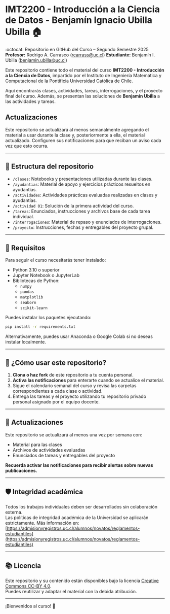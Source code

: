 # IMT2200 - Introducción a la Ciencia de Datos - Benjamín Ignacio Ubilla Ubilla :house:

:octocat: Repositorio en GitHub del Curso – Segundo Semestre 2025  
**Profesor:** Rodrigo A. Carrasco ([rcarrass@uc.cl](mailto:rcarrass@uc.cl))
**Estudiante:** Benjamín I. Ubilla ([benjamin.ubilla@uc.cl](mailto:benjamin.ubilla@uc.cl))

Este repositorio contiene todo el material del curso **IMT2200 - Introducción a la Ciencia de Datos**, impartido por el Instituto de Ingeniería Matemática y Computacional de la Pontificia Universidad Católica de Chile.

Aquí encontrarás clases, actividades, tareas, interrogaciones, y el proyecto final del curso. Además, se presentan las soluciones de **Benjamín Ubilla** a las actividades y tareas.


## Actualizaciones

Este repositorio se actualizará al menos semanalmente agregando el material a usar durante la clase y, posteriormente a ella, el material actualizado. Configuren sus notificaciones para que reciban un aviso cada vez que esto ocurra.

---

## 📁 Estructura del repositorio

- `/clases`: Notebooks y presentaciones utilizadas durante las clases.
- `/ayudantias`: Material de apoyo y ejercicios prácticos resueltos en ayudantías.
- `/actividades`: Actividades prácticas evaluadas realizadas en clases y ayudantías.
- `/actividad 01`: Solución de la primera actividad del curso.
- `/tareas`: Enunciados, instrucciones y archivos base de cada tarea individual.
- `/interrogaciones`: Material de repaso y enunciados de interrogaciones.
- `/proyecto`: Instrucciones, fechas y entregables del proyecto grupal.

---

## 🧰 Requisitos

Para seguir el curso necesitarás tener instalado:

- Python 3.10 o superior
- Jupyter Notebook o JupyterLab
- Bibliotecas de Python:
  - `numpy`
  - `pandas`
  - `matplotlib`
  - `seaborn`
  - `scikit-learn`

Puedes instalar los paquetes ejecutando:

```bash
pip install -r requirements.txt
```

Alternativamente, puedes usar Anaconda o Google Colab si no deseas instalar localmente.

---

## 🚀 ¿Cómo usar este repositorio?

1. **Clona o haz fork** de este repositorio a tu cuenta personal.
2. **Activa las notificaciones** para enterarte cuando se actualice el material.
3. Sigue el calendario semanal del curso y revisa las carpetas correspondientes a cada clase o actividad.
4. Entrega las tareas y el proyecto utilizando tu repositorio privado personal asignado por el equipo docente.

---

## 🔄 Actualizaciones

Este repositorio se actualizará al menos una vez por semana con:

- Material para las clases
- Archivos de actividades evaluadas
- Enunciados de tareas y entregables del proyecto

**Recuerda activar las notificaciones para recibir alertas sobre nuevas publicaciones.**

---

## 🛡️ Integridad académica

Todos los trabajos individuales deben ser desarrollados sin colaboración externa.  
Las políticas de integridad académica de la Universidad se aplicarán estrictamente. Más información en:  
[https://admisionyregistros.uc.cl/alumnos/novatos/reglamentos-estudiantiles](https://admisionyregistros.uc.cl/alumnos/novatos/reglamentos-estudiantiles)

---

## 📚 Licencia

Este repositorio y su contenido están disponibles bajo la licencia [Creative Commons CC-BY 4.0](https://creativecommons.org/licenses/by/4.0/).  
Puedes reutilizar y adaptar el material con la debida atribución.

---

¡Bienvenidos al curso! :rocket:
